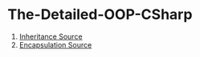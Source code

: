 # The-Detailed-OOP-CSharp

1. [Inheritance Source](https://www.programiz.com/csharp-programming/inheritance)
2. [Encapsulation Source](https://dotnettutorials.net/lesson/encapsulation-csharp/)
